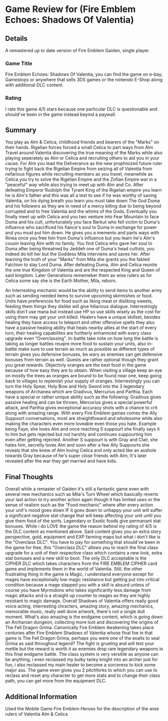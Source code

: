 # Game Review for (Fire Emblem Echoes: Shadows Of Valentia)

## Details
A remastered up to date version of Fire Emblem Gaiden, single player.

### Game Title
Fire Emblem Echoes: Shadows Of Valentia, you can find the game on e-bay, Gamestops or anywhere that sells 3DS games or the nintendo E-Shop along with additional DLC content. 

### Rating
I rate this game 4/5 stars because one particular DLC is questionable and should've been in the game instead beyind a paywall. 

## Summary
You play as Alm & Celica, childhood friends and bearers of the "Marks" on their hands. Rigelian forces forced a small Celica to part ways from Alm Travel around Valentia discovering the true meaning of the Marks while also playing seperately as Alm or Celica and recruiting others to aid you in your cause. For Alm you lead the Deliverance as the new prophisized future ruler trying to fight back the Rigelian Empire from seizing all of Valentia from nefarious figures while recruiting members as you travel, meanwhile as Celica you try to solve the Rigelian Empire and the Zofian Empire war in a "peaceful" way while also trying to meet up with Alm and Co. After defeating Emperor Rudolph the Tyrant King of the Rigelian empire you learn he is Alm's father and this was all a test to see if he was worthy of saving Valentia, on his dying breath you learn you must take down The God Duma and his followers as they are in need of a mercy killing due to being beyond corrupted and to free Valentia and the whims of the Gods. Eventually you finally meet up with Celica and you two venture into Fear Mountain to face Duma and his cult, unfortunately you face Berkut who fell victim to Duma's influence who sacrificed his fiance's soul to Duma in exchange for power and you must put him down. He gives you a memento and parts ways with Rinea once you free him from Duma's influence but you learn he's Alm's cousin leaving Alm with no family. You find Celica who gave her soul to Duma after being threatned by Jeddeh one of Duma's head cultists, you indeed do kill her but the Goddess Mila interviens and saves her. After learning the truth of your "Marks" from Mila she grants you the fabled Falchion to slay Lord Duma. After defeating Duma, Alm and Celica reunite the one true Kingdom of Valentia and are the respected King and Queen of said kingdom. Later Generations rememeber them as wise rulers as for Celica some say she is the Earth Mother, Mila, reborn.

An Interresting mechanic would be the ability to send items to another army such as sending needed items to survive upcoming skirmishes or food. Units have preferences for food such as liking meat or disliking sweets, feeding them things they dislike will give hiliarious dialogue. Interrestingly skills don't use mana but instead use HP so use skills wisely as the cost for using them may get your unit killed. Healers have a unique skillset, besides healing they have access to teleport and other offensive spells they also have a passive healing ability that heals nearby allies at the start of every turn, their healing capabilites are furtherly enhannced with every class upgrade even "Overclassing". In-battle take note on how long the battle is taking as longer battles reuqire more food to sustain your units, also in-battle make sure to use terrain as much as possible as different types of terrain gives you defensive bonuses, be wary as enemies can get defensive bonuses from terrain as well. Quests are rather optional though they grant you great rewards. Objectivly oranges are the best food in the game because of how easy they are to obtain. When visiting a village keep an eye on mostly the trees as oranges are bound to be found near one, keep going back to villages to replenish your supply of oranges. Interrestingly you can turn the Holy Spear, Holy Bow and Holy Sword into the 3 legendary weapons of Archanea which are Gradivus, Mercurius and Parthia. Each have a special or rather unique ability such as the following: Gradivus gives passive healing and can be thrown, Mercurius gives a special powerful attack, and Parthia gives exceptional accuracy shots with a chance to crit along with amazing range. With every Fire Emblem games comes the Ally Suppourt conversations, most are straightfoward and wholesome while also making the characters even more loveable even those you hate. Example being Faye, she loves Alm and once reaching S suppourt she finally says it to him but gets rejected but not harshly and continues suppourting him even after getting rejected. Another S suppourt is with Gray and Clair, she hates him, secretly loves Alm and soon after a few Ally Suppourts she reveals that she knew of Alm loving Celica and only acted like an asshole towards Gray because of he's super close friends with Alm, It's later revealed after the war they get married and have kids. 

## Final Thoughts
Overall while a remaster of Gaiden it's still a fantastic game even with several new mechanics such as Mila's Turn Wheel which basically reverts your last action to try another action again though it has limited uses or the sense of realism such as the "Food mechanic" where after every action your unit's mood goes down IF it goes down to unhappy your unit will suffer a significant negative stat change that will keep affecting your unit until you give them food of the sorts. Legendary or Exotic foods give permanant stat bonuses. While i do LOVE the game the reason behind my rating of 4/5 is the DLC content as mentioned above. Said content gives you an extra story perspective, gold, equipment and EXP farming maps but what i don't like is the "Overclass DLC". You have to pay for something that should've been in the game for free, this "Overclass DLC" allows you to reach the final class upgrade for a unit of their respective class which contains a new look, extra stat bonuses and a new skill to boot. The only DLC acceptable is the CIPHER DLC which takes characters from the FIRE EMBLEM CIPHER card game and implements them in the world of Valentia. Still, the other frustrating thing in the game is Magic, i understand everyone except for mages have exceptionally low magic resistance but getting put into critical condition because a mage slapped you with a skill is absurd unless of course you have Myrmidons who takes significantly less damage from magic attacks and is a straight up counter to mages as they are highly resistant to magic damage. Overall Shadows of Valentia offers really good voice acting, interresting chracters, amazing story, amazing mechanics, memorable music, really well done artwork, there's not a single dull moment. What's also amazing is the endgame content, which is going down an Archanian dungeon, collecting more loot and discovering the origins of The Fell Dragon Grima. Canonically Fire Emblem Awakening takes place centuries after Fire Emblem Shadows of Valentia whose final foe in that game is The Fell Dragon Grima, perhaps you were one of the exalts to seal Grima as said throughout legend? The fight is grueling and will test your mettle but the reward is worth it as enemies drop rare legendary weapons in this final endgame battle. The class system is very versitile as anyone can be anything, i even reclassed my bulky tanky knight into an archer just for fun, i also reclassed my main healer to become a sorceress to kick some major ass. The game even gives you 2 pitchforks to which you can use to reclass and reset any character to get more stats and to change their class path, you can get more from the equipment DLC. 

## Additional Information
Used the Mobile Game Fire Emblem Heroes for the description of the wise rulers of Valentia Alm & Celica
